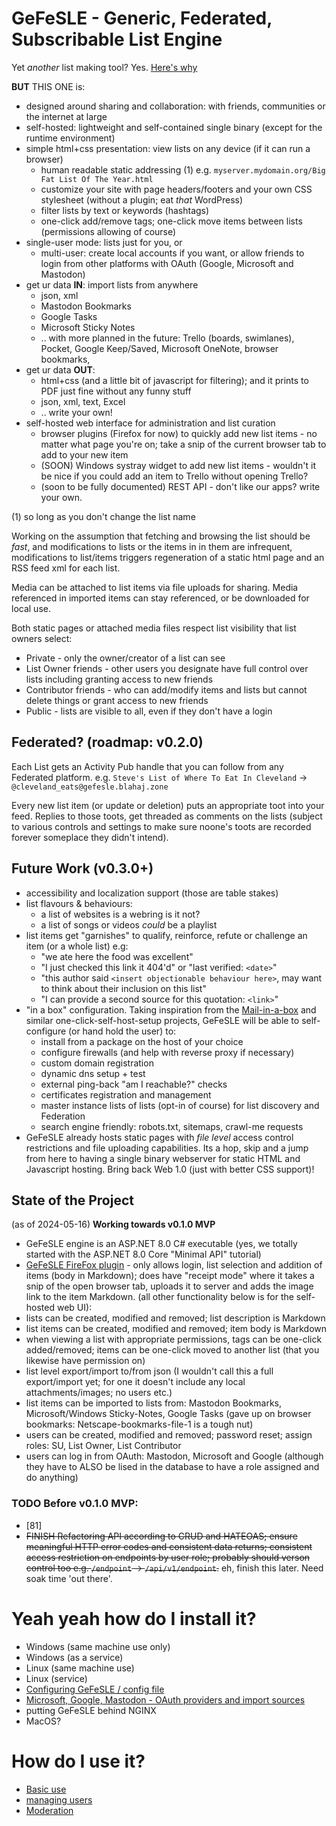 # GeFeSLE - Generic, Federated, Subscribable List Engine
Yet _another_ list making tool? Yes. [Here's why](rationale.md)

**BUT** THIS ONE is:
* designed around sharing and collaboration: with friends, communities or the internet at large
* self-hosted: lightweight and self-contained single binary (except for the runtime environment)
* simple html+css presentation: view lists on any device (if it can run a browser)
  * human readable static addressing (1) e.g. `myserver.mydomain.org/Big Fat List Of The Year.html`
  * customize your site with page headers/footers and your own CSS stylesheet (without a plugin; eat _that_ WordPress)
  * filter lists by text or keywords (hashtags)
  * one-click add/remove tags; one-click move items between lists (permissions allowing of course)
* single-user mode: lists just for you, or
  *   multi-user: create local accounts if you want, or allow friends to login from other platforms with OAuth (Google, Microsoft and Mastodon)
* get ur data **IN**: import lists from anywhere
  * json, xml
  * Mastodon Bookmarks
  * Google Tasks
  * Microsoft Sticky Notes
  * .. with more planned in the future: Trello (boards, swimlanes), Pocket, Google Keep/Saved, Microsoft OneNote, browser bookmarks, 
* get ur data **OUT**:
  * html+css (and a little bit of javascript for filtering); and it prints to PDF just fine without any funny stuff
  * json, xml, text, Excel
  * .. write your own!
* self-hosted web interface for administration and list curation
  * browser plugins (Firefox for now) to quickly add new list items - no matter what page you're on; take a snip of the current browser tab to add to your new item
  * (SOON) Windows systray widget to add new list items - wouldn't it be nice if you could add an item to Trello without opening Trello?
  * (soon to be fully documented) REST API - don't like our apps? write your own.

(1) so long as you don't change the list name
 
Working on the assumption that fetching and browsing the list should be _fast_, and modifications 
to lists or the items in in them are infrequent, modifications to list/items triggers regeneration of a static html
page and an RSS feed xml for each list. 

Media can be attached to list items via file uploads for sharing. Media referenced in imported items can stay referenced, 
or be downloaded for local use. 

Both static pages or attached media files respect list visibility that list owners select: 
* Private - only the owner/creator of a list can see
* List Owner friends - other users you designate have full control over lists including granting access to new friends
* Contributor friends - who can add/modify items and lists but cannot delete things or grant access to new friends
* Public - lists are visible to all, even if they don't have a login
 
## Federated? (roadmap: v0.2.0)
Each List gets an Activity Pub handle that you can follow from any Federated platform. 
e.g. `Steve's List of Where To Eat In Cleveland` -> `@cleveland_eats@gefesle.blahaj.zone`

Every new list item (or update or deletion) puts an appropriate toot into your feed.
Replies to those toots, get threaded as comments on the lists (subject to various controls and settings
to make sure noone's toots are recorded forever someplace they didn't intend). 

## Future Work (v0.3.0+)
- accessibility and localization support (those are table stakes)
- list flavours & behaviours:
  - a list of websites is a webring is it not?
  - a list of songs or videos _could_ be a playlist
- list items get "garnishes" to qualify, reinforce, refute or challenge an item (or a whole list) e.g:
  - "we ate here the food was excellent"
  - "I just checked this link it 404'd" or "last verified: `<date>`"
  - "this author said `<insert objectionable behaviour here>`, may want to think about their inclusion on this list"
  - "I can provide a second source for this quotation: `<link>`"  
- "in a box" configuration. Taking inspiration from the [Mail-in-a-box](https://mailinabox.email/) and similar one-click-self-host-setup projects, GeFeSLE will be able to self-configure (or hand hold the user) to:
  - install from a package on the host of your choice
  - configure firewalls (and help with reverse proxy if necessary)
  - custom domain registration
  - dynamic dns setup + test
  - external ping-back "am I reachable?" checks
  - certificates registration and management
  - master instance lists of lists (opt-in of course) for list discovery and Federation
  - search engine friendly: robots.txt, sitemaps, crawl-me requests
 - GeFeSLE already hosts static pages with _file level_ access control restrictions and file uploading capabilities. Its a hop, skip and a jump from here to having a single binary webserver for static HTML and Javascript hosting. Bring back Web 1.0 (just with better CSS support)!

## State of the Project
(as of 2024-05-16)
**Working towards v0.1.0 MVP**
- GeFeSLE engine is an ASP.NET 8.0 C# executable (yes, we totally started with the ASP.NET 8.0 Core "Minimal API" tutorial)
- [GeFeSLE FireFox plugin](https://github.com/tezoatlipoca/GeFeSLE-plugin-ffox) - only allows login, list selection and addition of items (body in Markdown); does have "receipt mode" where it takes a snip of the open browser tab, uploads it to server and adds the image link to the item Markdown.
 (all other functionality below is for the self-hosted web UI):
- lists can be created, modified and removed; list description is Markdown
- list items can be created, modified and removed; item body is Markdown
- when viewing a list with appropriate permissions, tags can be one-click added/removed; items can be one-click moved to another list (that you likewise have permission on)
- list level export/import to/from json (I wouldn't call this a full export/import yet; for one it doesn't include any local attachments/images; no users etc.)
- list items can be imported to lists from: Mastodon Bookmarks, Microsoft/Windows Sticky-Notes, Google Tasks (gave up on browser bookmarks: Netscape-bookmarks-file-1 is a tough nut)
- users can be created, modified and removed; password reset; assign roles: SU, List Owner, List Contributor
- users can log in from OAuth: Mastodon, Microsoft and Google (although they have to ALSO be lised in the database to have a role assigned and do anything)

### TODO Before v0.1.0 MVP:
- [81]
- ~~FINISH Refactoring API according to CRUD and HATEOAS; ensure meaningful HTTP error codes and consistent data returns; consistent access restriction on endpoints by user role; probably should verson control too e.g. `/endpoint` -> `/api/v1/endpoint`.~~ eh, finish this later. Need soak time 'out there'.

# Yeah yeah how do I install it? 
- Windows (same machine use only)
- Windows (as a service)
- Linux (same machine use)
- Linux (service)
- [Configuring GeFeSLE / config file](/Documentation/Configuration.md)
- [Microsoft, Google, Mastodon - OAuth providers and import sources](/Documentation/google.microsoft.oauth.md)
- putting GeFeSLE behind NGINX
- MacOS?

# How do I use it? 
- [Basic use](Basic.Use.md)
- [managing users](managing.users.md)
- [Moderation](moderation.md)


